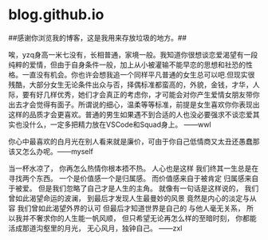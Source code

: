 # blog.github.io
##感谢你浏览我的博客，这是我用来存放垃圾的地方。##

唉，yzq身高一米七没有，长相普通，家境一般。我知道你很想谈恋爱渴望有一段纯粹的爱情，但由于自身条件一般，加上从小被灌输不能早恋的思想和社恐的性格。一直没有机会。你也许会想我追一个同样平凡普通的女生总可以吧.但现实很残酷，大部分女生无论条件出众与否，择偶标准都蛮高的，外貌，金钱，才华，人际，要有好几样优秀，她们才会真正的考虑你，才可能会对你产生爱情女朋友带你出去才会觉得有面子。所谓说的细心，温柔等等标准，前提是女生喜欢你你表现出这样的品质才会更喜欢。普通的男生如果遇不到合适的人也没必要强求不谈恋爱其实也没什么，一定多把精力放在VSCode和Squad身上。 ——wwl

你心中最喜欢的白月光在别人看来就是廉价，可由于你自己低情商又太丑还愚蠢那该又怎么办呢。——myself

当一杯水凉了，
你再怎么热情你根本捂不热。
人心也是这样
我们终其一生总是在寻找两个东西。
一个是价值感一个是归属感。
而价值感来自于被肯定
归属感来自于被爱。
但是我们忽略了自己才是人生的主角。
就像有一句话是这样说的，
我们曾如此渴望命运的波澜，
到最后才发现人生最曼妙的风景
竟然是内心的淡定与从容
我们曾如此渴望外界的认可
但最后才知道世界是自己的
与他人毫无关系，
所以我并不奢求你的人生能一帆风顺，
但只希望无论再怎么样的至暗时刻，
你都能活成那道沟壑里的月光，
无心风月，独钟自己。 ——zxl
